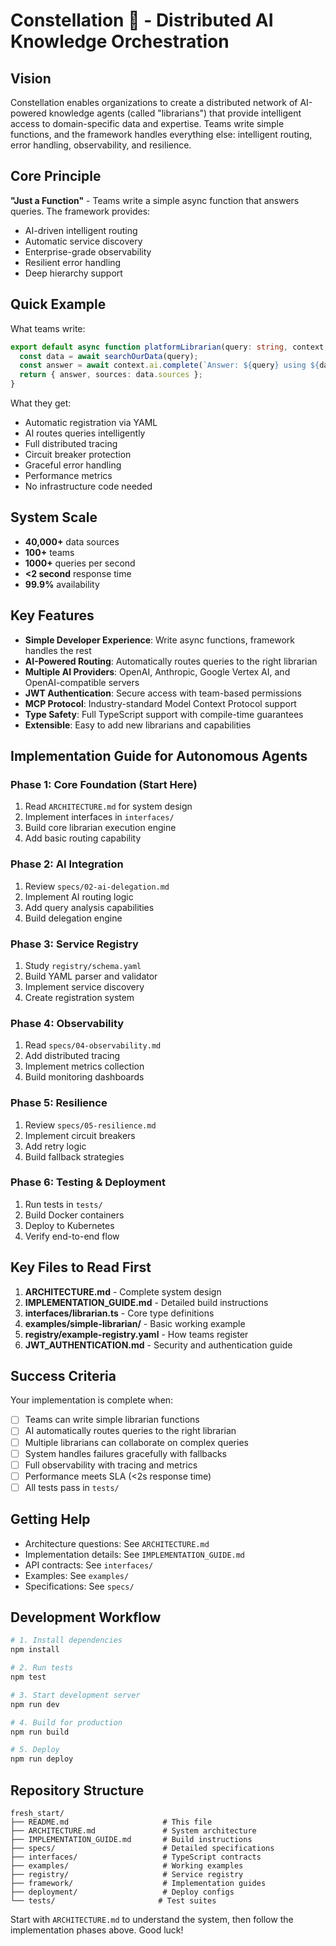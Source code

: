 # Constellation 🌟 - Distributed AI Knowledge Orchestration

## Vision

Constellation enables organizations to create a distributed network of AI-powered knowledge agents (called "librarians") that provide intelligent access to domain-specific data and expertise. Teams write simple functions, and the framework handles everything else: intelligent routing, error handling, observability, and resilience.

## Core Principle

**"Just a Function"** - Teams write a simple async function that answers queries. The framework provides:
- AI-driven intelligent routing
- Automatic service discovery
- Enterprise-grade observability
- Resilient error handling
- Deep hierarchy support

## Quick Example

What teams write:
```typescript
export default async function platformLibrarian(query: string, context: Context) {
  const data = await searchOurData(query);
  const answer = await context.ai.complete(`Answer: ${query} using ${data}`);
  return { answer, sources: data.sources };
}
```

What they get:
- Automatic registration via YAML
- AI routes queries intelligently
- Full distributed tracing
- Circuit breaker protection
- Graceful error handling
- Performance metrics
- No infrastructure code needed

## System Scale

- **40,000+** data sources
- **100+** teams
- **1000+** queries per second
- **<2 second** response time
- **99.9%** availability

## Key Features

- **Simple Developer Experience**: Write async functions, framework handles the rest
- **AI-Powered Routing**: Automatically routes queries to the right librarian
- **Multiple AI Providers**: OpenAI, Anthropic, Google Vertex AI, and OpenAI-compatible servers
- **JWT Authentication**: Secure access with team-based permissions
- **MCP Protocol**: Industry-standard Model Context Protocol support
- **Type Safety**: Full TypeScript support with compile-time guarantees
- **Extensible**: Easy to add new librarians and capabilities

## Implementation Guide for Autonomous Agents

### Phase 1: Core Foundation (Start Here)
1. Read `ARCHITECTURE.md` for system design
2. Implement interfaces in `interfaces/`
3. Build core librarian execution engine
4. Add basic routing capability

### Phase 2: AI Integration
1. Review `specs/02-ai-delegation.md`
2. Implement AI routing logic
3. Add query analysis capabilities
4. Build delegation engine

### Phase 3: Service Registry
1. Study `registry/schema.yaml`
2. Build YAML parser and validator
3. Implement service discovery
4. Create registration system

### Phase 4: Observability
1. Read `specs/04-observability.md`
2. Add distributed tracing
3. Implement metrics collection
4. Build monitoring dashboards

### Phase 5: Resilience
1. Review `specs/05-resilience.md`
2. Implement circuit breakers
3. Add retry logic
4. Build fallback strategies

### Phase 6: Testing & Deployment
1. Run tests in `tests/`
2. Build Docker containers
3. Deploy to Kubernetes
4. Verify end-to-end flow

## Key Files to Read First

1. **ARCHITECTURE.md** - Complete system design
2. **IMPLEMENTATION_GUIDE.md** - Detailed build instructions
3. **interfaces/librarian.ts** - Core type definitions
4. **examples/simple-librarian/** - Basic working example
5. **registry/example-registry.yaml** - How teams register
6. **JWT_AUTHENTICATION.md** - Security and authentication guide

## Success Criteria

Your implementation is complete when:
- [ ] Teams can write simple librarian functions
- [ ] AI automatically routes queries to the right librarian
- [ ] Multiple librarians can collaborate on complex queries
- [ ] System handles failures gracefully with fallbacks
- [ ] Full observability with tracing and metrics
- [ ] Performance meets SLA (<2s response time)
- [ ] All tests pass in `tests/`

## Getting Help

- Architecture questions: See `ARCHITECTURE.md`
- Implementation details: See `IMPLEMENTATION_GUIDE.md`
- API contracts: See `interfaces/`
- Examples: See `examples/`
- Specifications: See `specs/`

## Development Workflow

```bash
# 1. Install dependencies
npm install

# 2. Run tests
npm test

# 3. Start development server
npm run dev

# 4. Build for production
npm run build

# 5. Deploy
npm run deploy
```

## Repository Structure

```
fresh_start/
├── README.md                     # This file
├── ARCHITECTURE.md               # System architecture
├── IMPLEMENTATION_GUIDE.md       # Build instructions
├── specs/                        # Detailed specifications
├── interfaces/                   # TypeScript contracts
├── examples/                     # Working examples
├── registry/                     # Service registry
├── framework/                    # Implementation guides
├── deployment/                   # Deploy configs
└── tests/                       # Test suites
```

Start with `ARCHITECTURE.md` to understand the system, then follow the implementation phases above. Good luck!